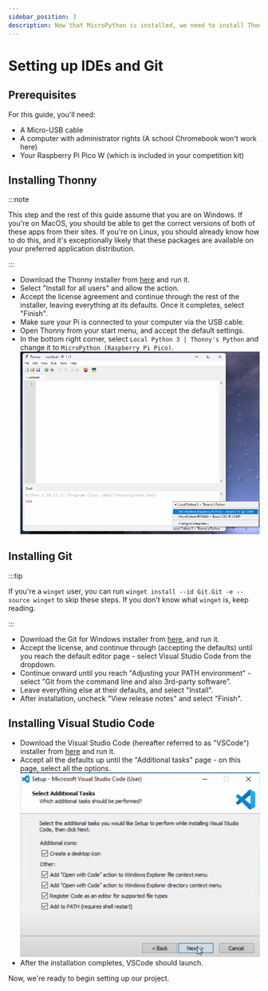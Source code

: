 ```yaml
---
sidebar_position: 3
description: Now that MicroPython is installed, we need to install Thonny and Visual Studio Code to be able to write code, and install Git to track our changes.
---
```


# Setting up IDEs and Git

## Prerequisites

For this guide, you'll need:

- A Micro-USB cable
- A computer with administrator rights (A school Chromebook won't work here)
- Your Raspberry Pi Pico W (which is included in your competition kit)

## Installing Thonny

:::note

This step and the rest of this guide assume that you are on Windows. If you're on MacOS, you should be able to get the correct versions of both of these apps from their sites. If you're on Linux, you should already know how to do this, and it's exceptionally likely that these packages are available on your preferred application distribution.

:::

- Download the Thonny installer from [here](https://github.com/thonny/thonny/releases/download/v4.1.4/thonny-4.1.4.exe) and run it.
- Select "Install for all users" and allow the action.
- Accept the license agreement and continue through the rest of the installer, leaving everything at its defaults. Once it completes, select "Finish".
- Make sure your Pi is connected to your computer via the USB cable.
- Open Thonny from your start menu, and accept the default settings.
- In the bottom right corner, select `Local Python 3 | Thonny's Python` and change it to `MicroPython (Raspberry Pi Pico)`.
  ![Select the Pi in the bottom right corner](select_pico.png)

## Installing Git

:::tip

If you're a `winget` user, you can run `winget install --id Git.Git -e --source winget` to skip these steps. If you don't know what `winget` is, keep reading.

:::

- Download the Git for Windows installer from [here](https://github.com/git-for-windows/git/releases/download/v2.46.0.windows.1/Git-2.46.0-64-bit.exe), and run it.
- Accept the license, and continue through (accepting the defaults) until you reach the default editor page - select Visual Studio Code from the dropdown.
- Continue onward until you reach "Adjusting your PATH environment" - select "Git from the command line and also 3rd-party software".
- Leave everything else at their defaults, and select "Install".
- After installation, uncheck "View release notes" and select "Finish".

## Installing Visual Studio Code

- Download the Visual Studio Code (hereafter referred to as "VSCode") installer from [here](https://code.visualstudio.com/sha/download?build=stable&os=win32-x64-user) and run it.
- Accept all the defaults up until the "Additional tasks" page - on this page, select all the options.
  ![Select all options](vscode_all_options.png)
- After the installation completes, VSCode should launch.

Now, we're ready to begin setting up our project.